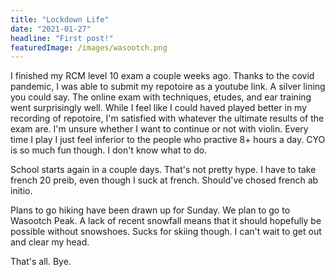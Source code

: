 ```yaml
---
title: "Lockdown Life"
date: "2021-01-27"
headline: "First post!"
featuredImage: /images/wasootch.png
---
```


I finished my RCM level 10 exam a couple weeks ago. Thanks to the covid pandemic, I was able to submit my repotoire as a youtube link. A silver lining you could say. The online exam with techniques, etudes, and ear training went surprisingly well. While I feel like I could haved played better in my recording of repotoire, I'm satisfied with whatever the ultimate results of the exam are. I'm unsure whether I want to continue or not with violin. Every time I play I just feel inferior to the people who practive 8+ hours a day. CYO is so much fun though. I don't know what to do.  



School starts again in a couple days. That's not pretty hype. I have to take french 20 preib, even though I suck at french. Should've chosed french ab initio.  



Plans to go hiking have been drawn up for Sunday. We plan to go to Wasootch Peak. A lack of recent snowfall means that it should hopefully be possible without snowshoes. Sucks for skiing though. I can't wait to get out and clear my head.  



That's all. Bye.